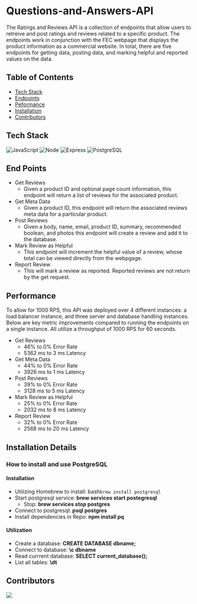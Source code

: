 # Questions-and-Answers-API
The Ratings and Reviews API is a collection of endpoints that allow users to retreive and post ratings and reviews related to a specific product. The endpoints work in conjunction with the FEC webpage that displays the product information as a commercial website. In total, there are five endpoints for getting data, posting data, and marking helpful and reported values on the data.

## Table of Contents
- [Tech Stack](#tech-stack)
- [Endpoints](#end-points)
- [Peformance](#performance)
- [Installation](#installation)
- [Contributors](#contributors)

## Tech Stack
![JavaScript](https://img.shields.io/badge/JavaScript-F7DF1E?style=for-the-badge&logo=javascript&logoColor=black)
![Node](https://img.shields.io/badge/-Node-9ACD32?logo=node.js&logoColor=white&style=for-the-badge)
![Express](https://img.shields.io/badge/-Express-DCDCDC?logo=express&logoColor=black&style=for-the-badge)
![PostgreSQL](https://img.shields.io/badge/PostgreSQL-316192?style=for-the-badge&logo=postgresql&logoColor=white)

## End Points
* Get Reviews
  * Given a product ID and optional page count information, this endpoint will return a list of reviews for the associated product.
* Get Meta Data
  * Given a product ID, this endpoint will return the associated reviews meta data for a particular product.
* Post Reviews
  * Given a body, name, email, product ID, summary, recommended boolean, and photos this endpoint will create a review and add it to the database.
* Mark Review as Helpful
  * This endpoint will increment the helpful value of a review, whose total can be viewed directly from the webpgage.
* Report Review
  * This will mark a review as reported. Reported reviews are not return by the get request.

## Performance
To allow for 1000 RPS, this API was deployed over 4 different instances: a load balancer instance, and three server and database handling instances. Below are key metric improvements compared to running the endpoints on a single instance. All utilize a throughput of 1000 RPS for 60 seconds.
* Get Reviews
  * 46% to 0% Error Rate
  * 5362 ms to 3 ms Latency
* Get Meta Data
  * 44% to 0% Error Rate
  * 3926 ms to 1 ms Latency
* Post Reviews
  * 39% to 0% Error Rate
  * 3128 ms to 5 ms Latency
* Mark Review as Helpful
  * 25% to 0% Error Rate
  * 2032 ms to 8 ms Latency
* Report Review
  * 32% to 0% Error Rate
  * 2568 ms to 20 ms Latency

## Installation Details

### How to install and use PostgreSQL
#### Installation
* Utilizing Homebrew to install: bash```brew install postgresql```
* Start postgresql service: <b>brew services start postegresql</b>
  * Stop: <b>brew services stop postgres</b>
* Connect to postgresql: <b>psql postgres</b>
* Install dependencies in Repo: <b>npm install pq</b>
#### Utilization
* Create a database: <b>CREATE DATABASE dbname;</b>
* Connect to database: <b>\c dbname</b>
* Read currrent database: <b>SELECT current_database();</b>
* List all tables: <b>\dt</b>

## Contributors
<a href="https://github.com/Bornean-Orangutan/Ratings-and-Reviews-API/graphs/contributors">
  <img src="https://contrib.rocks/image?repo=Bornean-Orangutan/Ratings-and-Reviews-API" />
</a>
